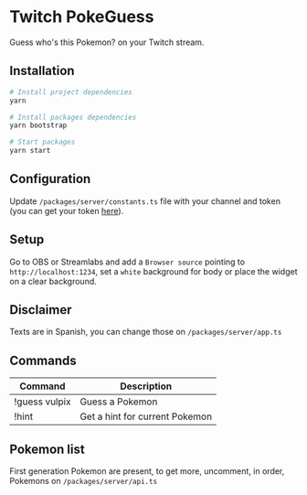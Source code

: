 # Twitch PokeGuess
Guess who's this Pokemon? on your Twitch stream.

## Installation
```bash
# Install project dependencies
yarn

# Install packages dependencies
yarn bootstrap

# Start packages
yarn start
```

## Configuration
Update `/packages/server/constants.ts` file with your channel and token (you can get your token [here](https://twitchapps.com/tmi/)).

## Setup
Go to OBS or Streamlabs and add a `Browser source` pointing to `http://localhost:1234`, set a `white` background for body or place the widget on a clear background.

## Disclaimer
Texts are in Spanish, you can change those on `/packages/server/app.ts`

## Commands
| Command | Description |
|---|---|
| !guess vulpix | Guess a Pokemon |
| !hint | Get a hint for current Pokemon |

## Pokemon list
First generation Pokemon are present, to get more, uncomment, in order, Pokemons on `/packages/server/api.ts`